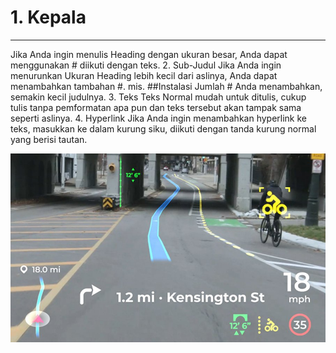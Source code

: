 # 1. Kepala
---                                    
Jika Anda ingin menulis Heading dengan ukuran besar, Anda dapat menggunakan # diikuti dengan teks.
2. Sub-Judul
Jika Anda ingin menurunkan Ukuran Heading lebih kecil dari aslinya, Anda dapat menambahkan tambahan #.
mis. ##Instalasi
Jumlah # Anda menambahkan, semakin kecil judulnya.
3. Teks
Teks Normal mudah untuk ditulis, cukup tulis tanpa pemformatan apa pun dan teks tersebut akan tampak sama seperti aslinya.
4. Hyperlink
Jika Anda ingin menambahkan hyperlink ke teks, masukkan ke dalam kurung siku, diikuti dengan tanda kurung normal yang berisi tautan.

<img src="gambar.jpg">